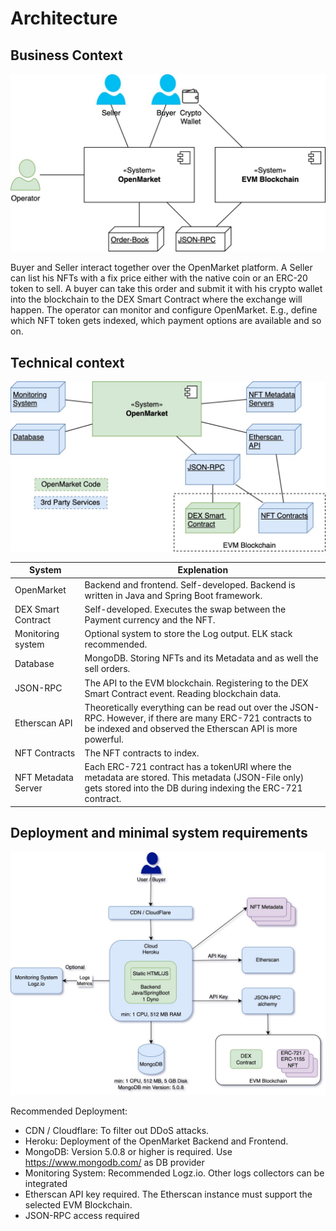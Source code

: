 # Architecture

## Business Context

![DEX3 Business-context](img/om-business-context.jpg)

Buyer and Seller interact together over the OpenMarket platform. A Seller can list his NFTs with a fix price either with the native coin or an ERC-20 token to sell. A buyer can take this order and submit it with his crypto wallet into the blockchain to the DEX Smart Contract where the exchange will happen. 
The operator can monitor and configure OpenMarket. E.g., define which NFT token gets indexed, which payment options are available and so on. 


## Technical context

![DEX3 Context-View](img/om-technical-context.jpg)

| System              | Explenation                                                                                                                                                              |
|---------------------|--------------------------------------------------------------------------------------------------------------------------------------------------------------------------|
| OpenMarket          | Backend and frontend. Self-developed. Backend is written in Java and Spring Boot framework.                                                                              |
| DEX Smart Contract  | Self-developed. Executes the swap between the Payment currency and the NFT.                                                                                              |
| Monitoring system   | Optional system to store the Log output. ELK stack recommended.                                                                                                          |
| Database            | MongoDB. Storing NFTs and its Metadata and as well the sell orders.                                                                                                      |
| JSON-RPC            | The API to the EVM blockchain. Registering to the DEX Smart Contract event. Reading blockchain data.                                                                     |
| Etherscan API       | Theoretically everything can be read out over the JSON-RPC. However, if there are many ERC-721 contracts to be indexed and observed the Etherscan API is more powerful.  |
| NFT Contracts       | The NFT contracts to index.                                                                                                                                              |
| NFT Metadata Server | Each ERC-721 contract has a tokenURI where the metadata are stored. This metadata (JSON-File only) gets stored into the DB during indexing the ERC-721 contract.         |

## Deployment and minimal system requirements

![DEX3 Deployment-view](img/om-deployment.jpg)

Recommended Deployment:
- CDN / Cloudflare: To filter out DDoS attacks.
- Heroku: Deployment of the OpenMarket Backend and Frontend.
- MongoDB: Version 5.0.8 or higher is required. Use https://www.mongodb.com/ as DB provider
- Monitoring System: Recommended Logz.io. Other logs collectors can be integrated
- Etherscan API key required. The Etherscan instance must support the selected EVM Blockchain.
- JSON-RPC access required
